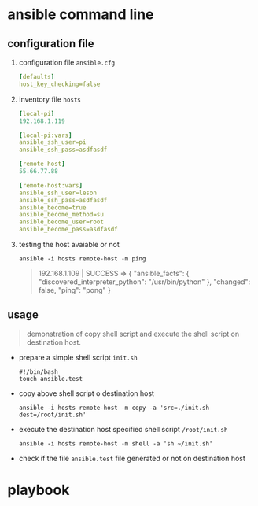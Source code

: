 

# ansible command line

## configuration file

1. configuration file `ansible.cfg`

   ```yml
   [defaults]
   host_key_checking=false
   ```

2. inventory file `hosts`

   ```yml
   [local-pi]
   192.168.1.119
   
   [local-pi:vars]
   ansible_ssh_user=pi
   ansible_ssh_pass=asdfasdf
   
   [remote-host]
   55.66.77.88
   
   [remote-host:vars]
   ansible_ssh_user=leson
   ansible_ssh_pass=asdfasdf
   ansible_become=true
   ansible_become_method=su
   ansible_become_user=root
   ansible_become_pass=asdfasdf
   ```

   

3. testing the host avaiable or not 

   ```shell
   ansible -i hosts remote-host -m ping
   ```

   > 192.168.1.109 | SUCCESS => {
   >     "ansible_facts": {
   >         "discovered_interpreter_python": "/usr/bin/python"
   >     }, 
   >     "changed": false, 
   >     "ping": "pong"
   > }

## usage

> demonstration of copy shell script and execute the shell script on destination host.

- prepare a simple shell script `init.sh`

  ```shell
  #!/bin/bash
  touch ansible.test
  ```

- copy above shell script o destination host

  ```shell
  ansible -i hosts remote-host -m copy -a 'src=./init.sh dest=/root/init.sh'
  ```

- execute the destination host specified shell script `/root/init.sh`

  ```shell
  ansible -i hosts remote-host -m shell -a 'sh ~/init.sh'
  ```

- check if the file `ansible.test` file generated or not on destination host

# playbook

